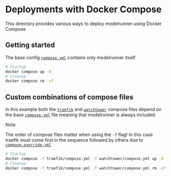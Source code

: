 # Deployments with Docker Compose

This directory provides various ways to deploy modelrunner using Docker Compose

## Getting started

The base config [`compose.yml`](compose.yml) contains only modelrunner itself

```bash
# Startup
docker compose up -d
# Cleanup
docker compose rm -sf
```

## Custom combinations of compose files

In this example both the [`traefik`](traefik/compose.yml) and [`watchtower`](watchtower/compose.yml) compose files
depend on the base [`compose.yml`](compose.yml) file meaning that modelrunner is always included.
> [!NOTE]
> The order of compose files matter when using the `-f` flag! In this case traefik must come first in the sequence
> followed by others due to [`compose.override.yml`](traefik/compose.override.yml)

```bash
# Startup
docker compose -f traefik/compose.yml -f watchtower/compose.yml up -d
# Cleanup
docker compose -f traefik/compose.yml -f watchtower/compose.yml rm -sf
```
